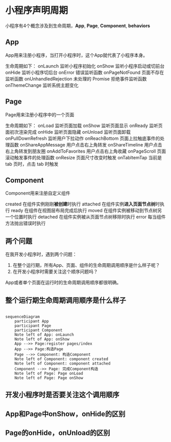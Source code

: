 # 小程序声明周期

小程序有4个概念涉及到生命周期，**App**, **Page**, **Component**, **behaviors**

## App
App用来注册小程序，当打开小程序时，这个App就代表了小程序本身。

生命周期如下：
onLaunch  监听小程序初始化
onShow    监听小程序启动或切前台
onHide    监听小程序切后台
onError   错误监听函数
onPageNotFound   页面不存在监听函数
onUnhandledRejection   未处理的 Promise 拒绝事件监听函数
onThemeChange   监听系统主题变化

## Page
Page用来注册小程序中的一个页面

生命周期如下：
onLoad   监听页面加载
onShow   监听页面显示
onReady   监听页面初次渲染完成
onHide   监听页面隐藏
onUnload   监听页面卸载
onPullDownRefresh   监听用户下拉动作
onReachBottom   页面上拉触底事件的处理函数
onShareAppMessage   用户点击右上角转发
onShareTimeline   用户点击右上角转发到朋友圈
onAddToFavorites   用户点击右上角收藏
onPageScroll   页面滚动触发事件的处理函数
onResize   页面尺寸改变时触发
onTabItemTap   当前是 tab 页时，点击 tab 时触发

## Component
Component用来注册自定义组件

created   在组件实例刚刚**被创建**时执行
attached   在组件实例**进入页面节点树**时执行
ready   在组件在视图层布局完成后执行
moved   在组件实例被移动到节点树另一个位置时执行
detached   在组件实例被从页面节点树移除时执行
error   每当组件方法抛出错误时执行

## 两个问题

在我开发小程序时，遇到两个问题：
1. 在整个运行期，所有App、页面、组件的生命周期调用顺序是什么样子呢？
2. 在开发小程序时需要关注这个顺序问题吗？

App或者单个页面在运行时的生命周期调用顺序都很明确。

## 整个运行期生命周期调用顺序是什么样子

```mermaid

sequenceDiagram
    participant App
    participant Page
    participant Component
    Note left of App: onLaunch
    Note left of App: onShow
    App -->> Page:register pages/index
    App -->> Page:构造Page
    Page -->> Component: 构造Component
    Note left of Component: component created
    Note left of Component: component attached
    Component -->> Page: 完成Component构造
    Note left of Page: Page onLoad
    Note left of Page: Page onShow

```

## 开发小程序时是否要关注这个调用顺序

## App和Page中onShow，onHide的区别

## Page的onHide，onUnload的区别

